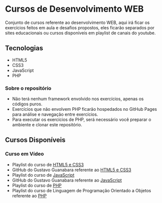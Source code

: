 # Cursos de Desenvolvimento WEB
Conjunto de cursos referente ao desenvolvimento WEB, aqui irá ficar os exercícios feitos em aula e desafios propostos, eles ficarão separados por sites educacionais ou cursos disponíveis em playlist de canais do youtube.

## Tecnologias
* HTML5
* CSS3
* JavaScript
* PHP

### Sobre o repositório
* Não terá nenhum framework envolvido nos exercícios, apenas os códigos puros.
* Exercícios que não envolvem PHP ficarão hospedados no GitHub Pages para análise e navegação entre exercícios.
* Para executar os exercícios de PHP, será necessário você preparar o ambiente e clonar este repositório.

## Cursos Disponíveis

### Curso em Vídeo
* Playlist do curso de [HTML5 e CSS3](https://www.youtube.com/watch?v=Ejkb_YpuHWs&list=PLHz_AreHm4dkZ9-atkcmcBaMZdmLHft8n)
* GitHub do Gustavo Guanabara referente ao [HTML5 e CSS3](https://github.com/gustavoguanabara/html-css)
* Playlist do curso de [JavaScript](https://www.youtube.com/watch?v=1-w1RfGIov4&list=PLHz_AreHm4dlsK3Nr9GVvXCbpQyHQl1o1)
* GitHub do Gustavo Guanabara referente ao [JavaScript](https://github.com/gustavoguanabara/javascript)
* Playlist do curso de [PHP](https://www.youtube.com/watch?v=F7KzJ7e6EAc&list=PLHz_AreHm4dm4beCCCmW4xwpmLf6EHY9k)
* Playlist do curso de Linguagem de Programação Orientado a Objetos referente ao [PHP](https://www.youtube.com/watch?v=KlIL63MeyMY&list=PLHz_AreHm4dmGuLII3tsvryMMD7VgcT7x)
